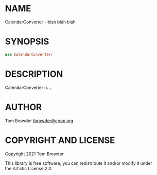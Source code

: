 NAME
====

CalendarConverter - blah blah blah

SYNOPSIS
========

```raku
use CalendarConverter;
```

DESCRIPTION
===========

CalendarConverter is ...

AUTHOR
======

Tom Browder <tbrowder@cpan.org>

COPYRIGHT AND LICENSE
=====================

Copyright 2021 Tom Browder

This library is free software; you can redistribute it and/or modify it under the Artistic License 2.0.


